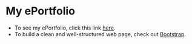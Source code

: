 # My ePortfolio
- To see my ePortfolio, click this link [here](https://).
- To build a clean and well-structured web page, check out [Bootstrap](https://getbootstrap.com/).